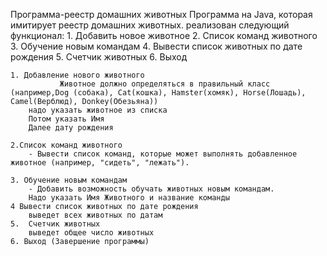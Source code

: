 Программа-реестр домашних животных
    Программа на Java, которая имитирует реестр домашних животных. 
    реализован следующий функционал:
    1. Добавить новое животное
    2. Список команд животного
    3. Обучение новым командам
    4. Вывести список животных по дате рождения
    5. Счетчик животных
    6. Выход
    
    1. Добавление нового животного
               Животное должно определяться в правильный класс (например,Dog (собака), Cat(кошка), Hamster(хомяк), Horse(Лошадь), Camel(Верблюд), Donkey(Обезьяна))
        надо указать животное из списка
        Потом указать Имя
        Далее дату рождения
 
    2.Список команд животного
        - Вывести список команд, которые может выполнять добавленное животное (например, "сидеть", "лежать").
       
    3. Обучение новым командам
        - Добавить возможность обучать животных новым командам.
        Надо указать Имя Животного и название команды
    4 Вывести список животных по дате рождения
        выведет всех животных по датам
    5.  Счетчик животных
        выведет общее число животных
    6. Выход (Завершение программы)
    
        
